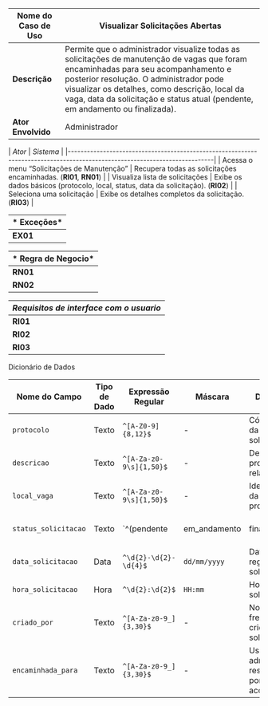 | Nome do Caso de Uso | Visualizar Solicitações Abertas |
|---------------------|----------------------------------------|
| **Descrição** | Permite que o administrador visualize todas as solicitações de manutenção de vagas que foram encaminhadas para seu acompanhamento e posterior resolução. O administrador pode visualizar os detalhes, como descrição, local da vaga, data da solicitação e status atual (pendente, em andamento ou finalizada). |
| **Ator Envolvido** | Administrador |

| *Ator* | *Sistema* |
|---------------------------------------------------------------------------------------------------------------------------|
| Acessa o menu “Solicitações de Manutenção” | Recupera todas as solicitações encaminhadas. (**RI01**, **RN01**) |
| Visualiza lista de solicitações | Exibe os dados básicos (protocolo, local, status, data da solicitação). (**RI02**) |
| Seleciona uma solicitação | Exibe os detalhes completos da solicitação. (**RI03**) |

| * Exceções*                                                                                                                                                              |
|-----------------------------------------------------------------------------------------------------------------------------|
| **EX01** | Nenhuma solicitação encaminhada: sistema informa que não há solicitações disponíveis no momento. |

| * Regra de Negocio* |
|-----------------------------------------------------------------------------------------------------------------------------|
| **RN01** | Somente solicitações com status diferente de “rascunho” ou “cancelada” devem ser listadas. |
| **RN02** | O administrador pode apenas visualizar nessa etapa, sem alterar o status diretamente por esse módulo. |


|*Requisitos de interface com o usuario* |
|---------------------------------------------------------------------------------------------------------------------------------|
| **RI01** | A tela deve conter uma tabela com as solicitações encaminhadas, mostrando protocolo, local, status e datas. |
| **RI02** | Cada item da tabela deve ser clicável para exibir os detalhes completos. |
| **RI03** | Os detalhes devem incluir descrição do problema, frentista responsável pelo envio e data/hora. |

Dicionário de Dados

| Nome do Campo      | Tipo de Dado | Expressão Regular               | Máscara         | Descrição                                                                | Obrigatório | Único | Default                   |
|--------------------|--------------|----------------------------------|-----------------|-------------------------------------------------------------------------|-------------|-------|----------------------------|
| `protocolo`        | Texto        | `^[A-Z0-9]{8,12}$`               | -               | Código único da solicitação.                                            | Sim         | Sim   | -                          |
| `descricao`        | Texto        | `^[A-Za-z0-9\s]{1,50}$`          | -               | Descrição do problema relatado.                                         | Sim         | Não   | -                          |
| `local_vaga`       | Texto        | `^[A-Za-z0-9\s]{1,50}$`          | -               | Identificação da vaga com problema.                                     | Sim         | Não   | -                          |
| `status_solicitacao` | Texto      | `^(pendente|em_andamento|finalizada)$` | -       | Status atual da solicitação.                                            | Sim         | Não   | `pendente`                 |
| `data_solicitacao` | Data         | `^\d{2}-\d{2}-\d{4}$`            | `dd/mm/yyyy`    | Data do registro da solicitação.                                        | Sim         | Não   | -                          |
| `hora_solicitacao` | Hora         | `^\d{2}:\d{2}$`                  | `HH:mm`         | Hora da solicitação.                                                    | Sim         | Não   | -                          |
| `criado_por`       | Texto        | `^[A-Za-z0-9_]{3,30}$`           | -               | Nome do frentista que criou a solicitação.                              | Sim         | Não   | Sessão do frentista       |
| `encaminhada_para` | Texto        | `^[A-Za-z0-9_]{3,30}$`           | -               | Usuário administrador responsável por acompanhar.                       | Sim         | Não   | Sessão do administrador   |
